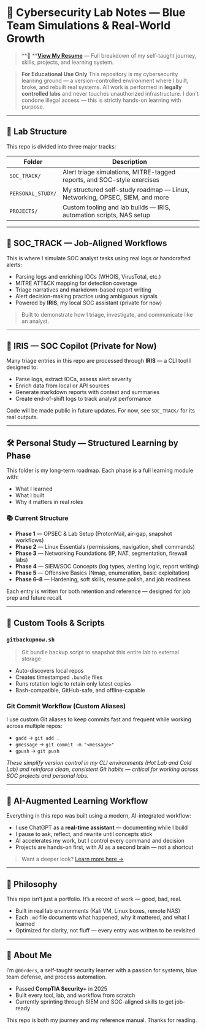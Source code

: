 # 🧠 Cybersecurity Lab Notes — Blue Team Simulations & Real-World Growth

> \*\*📄 \*\***[View My Resume](./RESUME.md)** — Full breakdown of my self-taught journey, skills, projects, and learning system.

> **For Educational Use Only**
> This repository is my cybersecurity learning ground — a version-controlled environment where I built, broke, and rebuilt real systems.
> All work is performed in **legally controlled labs** and never touches unauthorized infrastructure. I don’t condone illegal access — this is strictly hands-on learning with purpose.

---

## 📁 Lab Structure

This repo is divided into three major tracks:

| Folder            | Description                                                                 |
| ----------------- | --------------------------------------------------------------------------- |
| `SOC_TRACK/`      | Alert triage simulations, MITRE-tagged reports, and SOC-style exercises     |
| `PERSONAL_STUDY/` | My structured self-study roadmap — Linux, Networking, OPSEC, SIEM, and more |
| `PROJECTS/`       | Custom tooling and lab builds — IRIS, automation scripts, NAS setup         |

---

## 🚨 SOC\_TRACK — Job-Aligned Workflows

This is where I simulate SOC analyst tasks using real logs or handcrafted alerts:

* Parsing logs and enriching IOCs (WHOIS, VirusTotal, etc.)
* MITRE ATT\&CK mapping for detection coverage
* Triage narratives and markdown-based report writing
* Alert decision-making practice using ambiguous signals
* Powered by **IRIS**, my local SOC assistant (private for now)

> Built to demonstrate how I triage, investigate, and communicate like an analyst.

---

## 🧠 IRIS — SOC Copilot (Private for Now)

Many triage entries in this repo are processed through **IRIS** — a CLI tool I designed to:

* Parse logs, extract IOCs, assess alert severity
* Enrich data from local or API sources
* Generate markdown reports with context and summaries
* Create end-of-shift logs to track analyst performance

Code will be made public in future updates. For now, see `SOC_TRACK/` for its real outputs.

---

## 🛠️ Personal Study — Structured Learning by Phase

This folder is my long-term roadmap. Each phase is a full learning module with:

* What I learned
* What I built
* Why it matters in real roles

### 📚 Current Structure

* **Phase 1** — OPSEC & Lab Setup (ProtonMail, air-gap, snapshot workflows)
* **Phase 2** — Linux Essentials (permissions, navigation, shell commands)
* **Phase 3** — Networking Foundations (IP, NAT, segmentation, firewall labs)
* **Phase 4** — SIEM/SOC Concepts (log types, alerting logic, report writing)
* **Phase 5** — Offensive Basics (Nmap, enumeration, basic exploitation)
* **Phase 6–8** — Hardening, soft skills, resume polish, and job readiness

Each entry is written for both retention and reference — designed for job prep and future recall.

---

## 🔧 Custom Tools & Scripts

### `gitbackupnow.sh`

> Git bundle backup script to snapshot this entire lab to external storage

* Auto-discovers local repos
* Creates timestamped `.bundle` files
* Runs rotation logic to retain only latest copies
* Bash-compatible, GitHub-safe, and offline-capable

### **Git Commit Workflow (Custom Aliases)**

I use custom Git aliases to keep commits fast and frequent while working across multiple repos:

- `gadd` → `git add .`
- `gmessage` → `git commit -m "<message>"`
- `gpush` → `git push`

_These simplify version control in my CLI environments (Hot Lab and Cold Lab) and reinforce clean, consistent Git habits — critical for working across SOC projects and personal labs._

---

## 🤖 AI-Augmented Learning Workflow

Everything in this repo was built using a modern, AI-integrated workflow:

* I use ChatGPT as a **real-time assistant** — documenting while I build
* I pause to ask, reflect, and rewrite until concepts stick
* AI accelerates my work, but I control every command and decision
* Projects are hands-on first, with AI as a second brain — not a shortcut

> Want a deeper look? [Learn more here →](./README_AI.md)

---

## 📘 Philosophy

This repo isn’t just a portfolio. It’s a record of work — good, bad, real.

* Built in real lab environments (Kali VM, Linux boxes, remote NAS)
* Each `.md` file documents what happened, why it mattered, and what I learned
* Optimized for clarity, not fluff — every entry was written to be revisited

---

## 🙋 About Me

I’m `@00rders`, a self-taught security learner with a passion for systems, blue team defense, and process automation.

* Passed **CompTIA Security+** in 2025
* Built every tool, lab, and workflow from scratch
* Currently sprinting through SIEM and SOC-aligned skills to get job-ready

This repo is both my journey and my reference manual. Thanks for reading.
